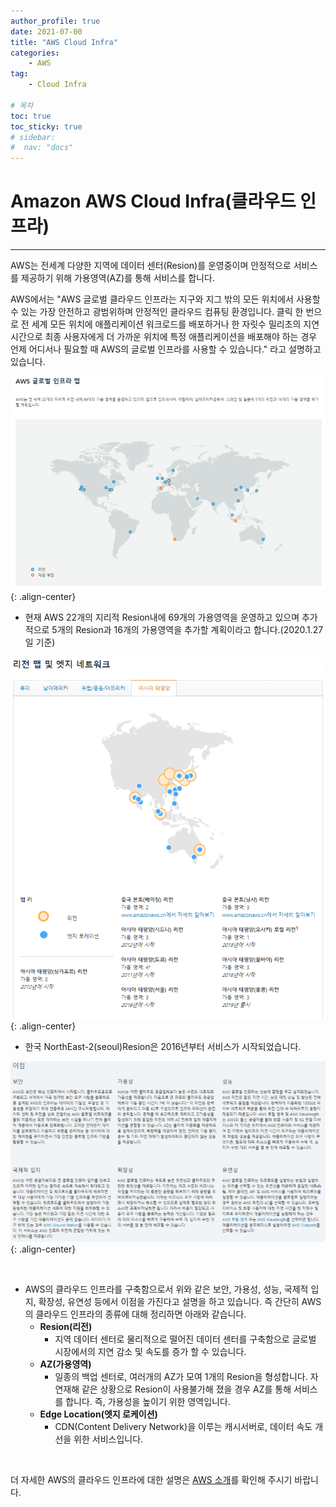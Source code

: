 ```yaml
---
author_profile: true
date: 2021-07-00
title: "AWS Cloud Infra"
categories: 
    - AWS
tag: 
    - Cloud Infra

# 목차
toc: true  
toc_sticky: true 
# sidebar:
#  nav: "docs"
---
```


# Amazon AWS Cloud Infra(클라우드 인프라)

---

AWS는 전세계 다양한 지역에 데이터 센터(Resion)를 운영중이며 안정적으로 서비스를 제공하기 위해 가용영역(AZ)를 통해 서비스를 합니다.


AWS에서는 "AWS 글로벌 클라우드 인프라는 지구와 지그 밖의 모든 위치에서 사용할 수 있는 가장 안전하고 광범위하며 안정적인 클라우드 컴퓨팅 환경입니다. 클릭 한 번으로 전 세계 모든 위치에 애플리케이션 워크로드를 배포하거나 한 자릿수 밀리초의 지연 시간으로 최종 사용자에게 더 가까운 위치에 특정 애플리케이션을 배포해야 하는 경우 언제 어디서나 필요할 때 AWS의 글로벌 인프라를 사용할 수 있습니다." 라고 설명하고 있습니다.

​![Cloud Infra 1](/assets/images/AWS48.png){: .align-center}

- 현재 AWS 22개의 지리적 Resion내에 69개의 가용영역을 운영하고 있으며 추가적으로 5개의 Resion과 16개의 가용영역을 추가할 계획이라고 합니다.(2020.1.27일 기준)

​![Cloud Infra 2](/assets/images/AWS49.png){: .align-center}

- 한국 NorthEast-2(seoul)Resion은 2016년부터 서비스가 시작되었습니다.

​![Cloud Infra 3](/assets/images/AWS50.png){: .align-center}

​
- AWS의 클라우드 인프라를 구축함으로서 위와 같은 보안, 가용성, 성능, 국제적 입지, 확장성, 유연성 등에서 이점을 가진다고 설명을 하고 있습니다. 즉 간단히 AWS의 클라우드 인프라의 종류에 대해 정리하면 아래와 같습니다.
    - **Resion(리전)**
        - 지역 데이터 센터로 물리적으로 떨어진 데이터 센터를 구축함으로 글로벌 시장에서의 지연 감소 및 속도를 증가 할 수 있습니다.
    - **AZ(가용영역)**
        - 일종의 백업 센터로, 여러개의 AZ가 모여 1개의 Resion을 형성합니다. 자연재해 같은 상황으로 Resion이 사용불가해 졌을 경우 AZ를 통해 서비스를 합니다. 즉, 가용성을 높이기 위한 영역입니다.
    - **Edge Location(엣지 로케이션)**
        - CDN(Content Delivery Network)을 이루는 캐시서버로, 데이터 속도 개선을 위한 서비스입니다.

​

더 자세한 AWS의 클라우드 인프라에 대한 설명은 [AWS 소개](aws.amazon.com)를 확인해 주시기 바랍니다.